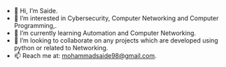 - 👋 Hi, I’m Saide.
- 👀 I’m interested in Cybersecurity, Computer Networking and Computer Programming,.
- 🌱 I’m currently learning Automation and Computer Networking.
- 💞️ I’m looking to collaborate on any projects which are developed using python or related to Networking.
- 📫 Reach me at: mohammadsaide98@gmail.com.

<!---
smsaide/smsaide is a ✨ special ✨ repository because its `README.md` (this file) appears on your GitHub profile.
You can click the Preview link to take a look at your changes.
--->
